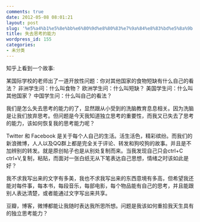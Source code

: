 ```yaml
---
comments: true
date: 2012-05-08 08:01:21
layout: post
slug: '%e5%a4%b1%e5%8e%bb%e6%80%9d%e8%80%83%e7%9a%84%e8%83%bd%e5%8a%9b'
title: 失去思考的能力
wordpress_id: 155
categories:
- 未分类
---
```


知乎上看到一个故事:

某国际学校的老师出了一道开放性问题：你对其他国家的食物短缺有什么自己的看法？
非洲学生问：什么叫食物？
欧洲学生问：什么叫短缺？
美国学生问：什么叫其他国家？
中国学生问：什么叫自己的看法？

我们是怎么失去思考的能力的了，显然跟从小受到的洗脑教育息息相关。因为洗脑是让我们放弃思考。但问题是今天我知道独立思考的重要性，而我又已失去了思考的能力，该如何恢复我的思考能力呢？

Twitter 和 Facebook 是关于每个人自己的生活。活生活色，精彩缤纷。而我们的新浪微博，人人以及QQ群上都是完全关于评论、转发和狗咬狗的故事。并且是不加辨别的转发。就是原创帖子也是从别处复制而来。当我发现自己只会ctrl+C ctrl+V,复制，粘贴，而面对一张白纸无从下笔表达自己思想，情绪之时该如此是好？

我不求我写出来的文字有多美，我也不求我写出来的东西意境有多高，但希望我还能对每件事，每本书，每段音乐，每部电影，每个物品能有自己的思考，并且能跟别人表达清楚，或者能通过文字写出来共享。

豆瓣，博客，微博都能让我随时表达我所思所想。问题是我该如何重拾我天生具有的独立思考能力？
